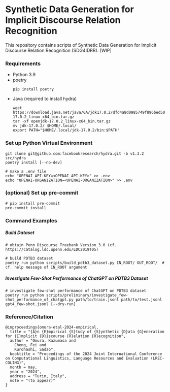 # Synthetic Data Generation for Implicit Discourse Relation Recognition

This repository contains scripts of Synthetic Data Generation for Implicit Discourse Relation Recognition (SDG4IDRR). [WIP]

### Requirements

- Python 3.9
- poetry
  ```shell
  pip install poetry
  ```
- Java (required to install hydra)
  ```shell
  wget https://download.java.net/java/GA/jdk17.0.2/dfd4a8d0985749f896bed50d7138ee7f/8/GPL/openjdk-17.0.2_linux-x64_bin.tar.gz
  tar -xf openjdk-17.0.2_linux-x64_bin.tar.gz
  mv jdk-17.0.2/ $HOME/.local/
  export PATH="$HOME/.local/jdk-17.0.2/bin:$PATH"
  ```

### Set up Python Virtual Environment

```shell
git clone git@github.com:facebookresearch/hydra.git -b v1.3.2 src/hydra
poetry install [--no-dev]

# make a .env file
echo "OPENAI_API-KEY=<OPENAI_API-KEY>" >> .env
echo "OPENAI-ORGANIZATION=<OPENAI-ORGANIZATION>" >> .env
```

### (optional) Set up pre-commit

```shell
# pip install pre-commit
pre-commit install
```

### Command Examples

##### Build Dataset

```shell
# obtain Penn Discourse Treebank Version 3.0 (cf. https://catalog.ldc.upenn.edu/LDC2019T05)

# build PDTB3 dataset
poetry run python scripts/build_pdtb3_dataset.py IN_ROOT/ OUT_ROOT/  # cf. help message of IN_ROOT argument
```

##### Investigate Few-Shot Performance of ChatGPT on PDTB3 Dataset

```shell
# investigate few-shot performance of ChatGPT on PDTB3 dataset
poetry run python scripts/preliminary/investigate_few-shot_performance_of_chatgpt.py path/to/train.jsonl path/to/test.jsonl gpt4_few-shot.jsonl [--dry-run]
```

### Reference/Citation

```
@inproceedings{omura-etal-2024-empirical,
  title = "{A}n {E}mpirical {S}tudy of {S}ynthetic {D}ata {G}eneration for {I}mplicit {D}iscourse {R}elation {R}ecognition",
  author = "Omura, Kazumasa and
    Cheng, Fei and
    Kurohashi, Sadao",
  booktitle = "Proceedings of the 2024 Joint International Conference on Computational Linguistics, Language Resources and Evaluation (LREC-COLING)",
  month = may,
  year = "2024",
  address = "Turin, Italy",
  note = "(to appear)"
}
```

